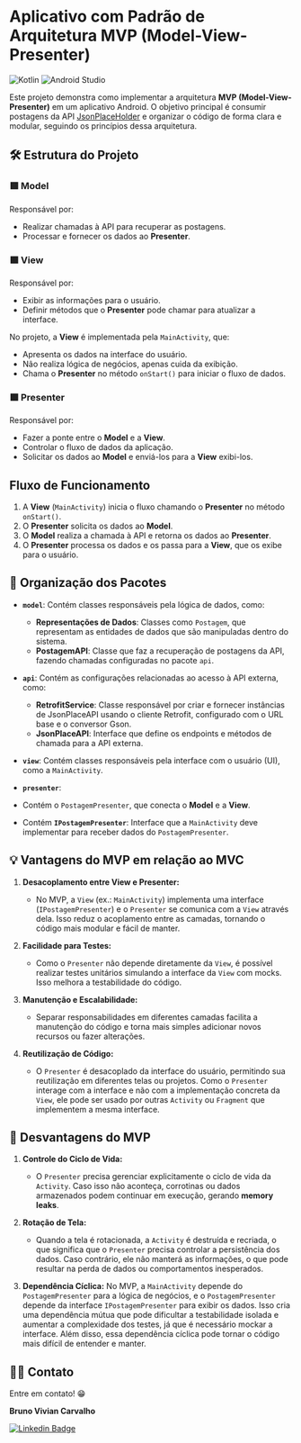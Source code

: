# Aplicativo com Padrão de Arquitetura MVP (Model-View-Presenter)
![Kotlin](https://img.shields.io/badge/kotlin-%237F52FF.svg?style=for-the-badge&logo=kotlin&logoColor=white) ![Android Studio](https://img.shields.io/badge/android%20studio-346ac1?style=for-the-badge&logo=android%20studio&logoColor=white)

Este projeto demonstra como implementar a arquitetura **MVP (Model-View-Presenter)** em um aplicativo Android. O objetivo principal é consumir postagens da API [JsonPlaceHolder](https://jsonplaceholder.typicode.com/) e organizar o código de forma clara e modular, seguindo os princípios dessa arquitetura.

## 🛠️ Estrutura do Projeto  

### 🟥 Model  
Responsável por:  
- Realizar chamadas à API para recuperar as postagens.  
- Processar e fornecer os dados ao **Presenter**.  

### 🟩 View  
Responsável por:  
- Exibir as informações para o usuário.  
- Definir métodos que o **Presenter** pode chamar para atualizar a interface.  

No projeto, a **View** é implementada pela `MainActivity`, que:  
- Apresenta os dados na interface do usuário.  
- Não realiza lógica de negócios, apenas cuida da exibição.  
- Chama o **Presenter** no método `onStart()` para iniciar o fluxo de dados.  

### 🟪 Presenter  
Responsável por:  
- Fazer a ponte entre o **Model** e a **View**.  
- Controlar o fluxo de dados da aplicação.  
- Solicitar os dados ao **Model** e enviá-los para a **View** exibi-los.

## Fluxo de Funcionamento  
1. A **View** (`MainActivity`) inicia o fluxo chamando o **Presenter** no método `onStart()`.  
2. O **Presenter** solicita os dados ao **Model**.  
3. O **Model** realiza a chamada à API e retorna os dados ao **Presenter**.  
4. O **Presenter** processa os dados e os passa para a **View**, que os exibe para o usuário.

## 📂 Organização dos Pacotes

- **`model`**: Contém classes responsáveis pela lógica de dados, como:
  - **Representações de Dados**: Classes como `Postagem`, que representam as entidades de dados que são manipuladas dentro do sistema.
  - **PostagemAPI**: Classe que faz a recuperação de postagens da API, fazendo chamadas configuradas no pacote `api`.

- **`api`**: Contém as configurações relacionadas ao acesso à API externa, como:
  - **RetrofitService**: Classe responsável por criar e fornecer instâncias de JsonPlaceAPI usando o cliente Retrofit, configurado com o URL base e o conversor Gson.
  - **JsonPlaceAPI**: Interface que define os endpoints e métodos de chamada para a API externa.

- **`view`**: Contém classes responsáveis pela interface com o usuário (UI), como a `MainActivity`.

- **`presenter`**:
- Contém o `PostagemPresenter`, que conecta o **Model** e a **View**.
- Contém **`IPostagemPresenter`**: Interface que a `MainActivity` deve implementar para receber dados do `PostagemPresenter`.

  
## 💡 **Vantagens do MVP em relação ao MVC**

1. **Desacoplamento entre View e Presenter:**
   - No MVP, a `View` (ex.: `MainActivity`) implementa uma interface (`IPostagemPresenter`) e o `Presenter` se comunica com a `View` através dela. Isso reduz o acoplamento entre as camadas, tornando o código mais modular e fácil de manter.

2. **Facilidade para Testes:**
   - Como o `Presenter` não depende diretamente da `View`, é possível realizar testes unitários simulando a interface da `View` com mocks. Isso melhora a testabilidade do código.

3. **Manutenção e Escalabilidade:**
   - Separar responsabilidades em diferentes camadas facilita a manutenção do código e torna mais simples adicionar novos recursos ou fazer alterações.

4. **Reutilização de Código:**
   - O `Presenter` é desacoplado da interface do usuário, permitindo sua reutilização em diferentes telas ou projetos. Como o `Presenter` interage com a interface e não com a implementação concreta da `View`, ele pode ser usado por outras `Activity` ou `Fragment` que implementem a mesma interface.

## 🚨 **Desvantagens do MVP**

1. **Controle do Ciclo de Vida:**
   - O `Presenter` precisa gerenciar explicitamente o ciclo de vida da `Activity`. Caso isso não aconteça, corrotinas ou dados armazenados podem continuar em execução, gerando **memory leaks**.
    
2. **Rotação de Tela:**
   - Quando a tela é rotacionada, a `Activity` é destruída e recriada, o que significa que o `Presenter` precisa controlar a persistência dos dados. Caso contrário, ele não manterá as informações, o que pode resultar na perda de dados ou comportamentos inesperados.

3. **Dependência Cíclica:**
No MVP, a `MainActivity` depende do `PostagemPresenter` para a lógica de negócios, e o `PostagemPresenter` depende da interface `IPostagemPresenter` para exibir os dados. Isso cria uma dependência mútua que pode dificultar a testabilidade isolada e aumentar a complexidade dos testes, já que é necessário mockar a interface. Além disso, essa dependência cíclica pode tornar o código mais difícil de entender e manter.

## 🧑‍💻 Contato
Entre em contato! 😁

**Bruno Vivian Carvalho**

[![Linkedin Badge](https://img.shields.io/badge/-LinkedIn-blue?style=flat-square&logo=Linkedin&logoColor=white&link=https://www.linkedin.com/in/bvcarvalho/)](https://www.linkedin.com/in/bvcarvalho/)


